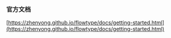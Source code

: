 ### 官方文档
[https://zhenyong.github.io/flowtype/docs/getting-started.html](https://zhenyong.github.io/flowtype/docs/getting-started.html)